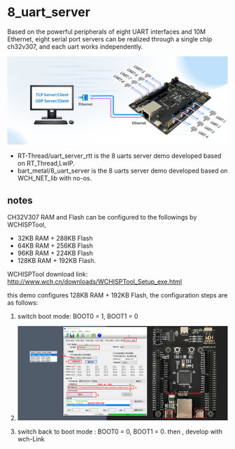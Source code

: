 # 8_uart_server

Based on the powerful peripherals of eight UART interfaces and 10M Ethernet, eight serial port servers can be realized through a single chip ch32v307, and each uart works independently.

![8_uart_image](image/8_uart_image.jpg)

* RT-Thread/uart_server_rtt is the 8 uarts server demo developed based on RT_Thread,LwIP.
* bart_metal/8_uart_server is the 8 uarts server demo developed based on WCH_NET_lib with no-os.



## notes

CH32V307 RAM and Flash can be configured to the followings by WCHISPTool,

* 32KB RAM + 288KB Flash
* 64KB RAM + 256KB Flash
* 96KB RAM + 224KB Flash
* 128KB RAM + 192KB Flash.

WCHISPTool download link: http://www.wch.cn/downloads/WCHISPTool_Setup_exe.html 



this demo configures 128KB RAM + 192KB Flash, the configuration steps are as follows:

1. switch boot mode: BOOT0 = 1, BOOT1 = 0
2. ![steps](image/steps.png)

3. switch back to boot mode : BOOT0 = 0, BOOT1 = 0. then , develop with wch-Link

